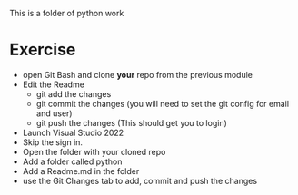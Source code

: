 This is a folder of python work

# Exercise

- open Git Bash and clone **your** repo from the previous module
- Edit the Readme
  - git add the changes
  - git commit the changes (you will need to set the git config for email and user)
  - git push the changes (This should get you to login)
- Launch Visual Studio 2022
- Skip the sign in.
- Open the folder with your cloned repo
- Add a folder called python
- Add a Readme.md in the folder
- use the Git Changes tab to add, commit and push the changes